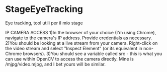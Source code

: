 # StageEyeTracking
Eye tracking, tool utili per il mio stage

IP CAMERA ACCESS
1)In the browser of your choice (I'm using Chrome), navigate to the camera's IP address. Provide credentials as necessary.
2)You should be looking at a live stream from your camera. Right-click on the video stream and select "Inspect Element" (or its equivalent in non-Chrome browsers).
3)You should see a variable called src - this is what you can use within OpenCV to access the camera directly. Mine is /mjpg/video.mjpg, and I bet yours will be similar.
